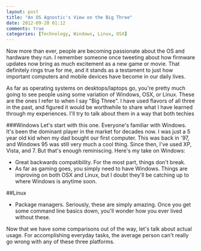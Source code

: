 ```yaml
---
layout: post
title: "An OS Agnostic's View on the Big Three"
date: 2012-09-20 01:12
comments: true
categories: [Technology, Windows, Linux, OSX]
---
```


Now more than ever, people are becoming passionate about the OS and hardware
they run. I remember someone once tweeting about how firmware updates now
bring as much excitement as a new game or movie. That definitely rings true
for me, and it stands as a testament to just how important computers and mobile
devices have become in our daily lives.

As far as operating systems on desktops/laptops go, you're pretty much going to
see people using some variation of Windows, OSX, or Linux. These are the ones I
refer to when I say "Big Three". I have used flavors of all three in the past,
and figured it would be worthwhile to share what I have learned through my
experiences. I'll try to talk about them in a way that both techies

###Windows
Let's start with this one. Everyone's familiar with Windows. It's been the
dominant player in the market for decades now. I was just a 5 year old kid
when my dad bought our first computer. This was back in '97, and Windows 95
was still very much a cool thing. Since then, I've used XP, Vista, and 7. But
that's enough reminiscing. Here's my take on Windows:

* Great backwards compatibility. For the most part, things don't break.
* As far as gaming goes, you simply need to have Windows. Things are improving
  on both OSX and Linux, but I doubt they'll be catching up to where Windows is
  anytime soon.

##Linux
* Package managers. Seriously, these are simply amazing. Once you get some 
  command line basics down, you'll wonder how you ever lived without these.

Now that we have some comparisons out of the way, let's talk about actual usage.
For accomplishing everyday tasks, the average person can't really go wrong with
any of these three platforms.
